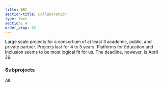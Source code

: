 ```yaml
---
title: ERC 
section-title: Collaboration
type: text 
section: 4
order_prop: 92
---
```


Large scale projects for a <span>consortium</span> of at least 3
academic, public, and private partner. Projects last for 4 to 5 years.
Platforms for Education and Inclusion seems to be most logical fit for
us. The deadline, however, is April 29.

### Subprojects

All
